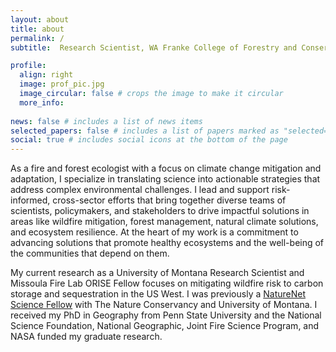 ```yaml
---
layout: about
title: about
permalink: /
subtitle:  Research Scientist, WA Franke College of Forestry and Conservation, University of Montana

profile:
  align: right
  image: prof_pic.jpg
  image_circular: false # crops the image to make it circular
  more_info: 
  
news: false # includes a list of news items
selected_papers: false # includes a list of papers marked as "selected={true}"
social: true # includes social icons at the bottom of the page
---
```


As a fire and forest ecologist with a focus on climate change mitigation and adaptation, I specialize in translating science into actionable strategies that address complex environmental challenges. I lead and support risk-informed, cross-sector efforts that bring together diverse teams of scientists, policymakers, and stakeholders to drive impactful solutions in areas like wildfire mitigation, forest management, natural climate solutions, and ecosystem resilience. At the heart of my work is a commitment to advancing solutions that promote healthy ecosystems and the well-being of the communities that depend on them.

My current research as a University of Montana Research Scientist and Missoula Fire Lab ORISE Fellow focuses on mitigating wildfire risk to carbon storage and sequestration in the US West. I was previously a [NatureNet Science Fellow](https://www.nature.org/en-us/about-us/who-we-are/our-science/naturenet-science-fellowships/) with The Nature Conservancy and University of Montana. I received my PhD in Geography from Penn State University and the National Science Foundation, National Geographic, Joint Fire Science Program, and NASA funded my graduate research. 
